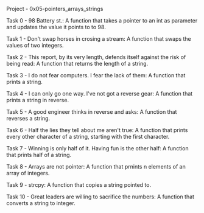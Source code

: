 Project - 0x05-pointers_arrays_strings

Task 0 - 98 Battery st.: A function that takes a pointer to an int as parameter and updates the value it points to to 98.

Task 1 - Don't swap horses in crosing a stream: A function that swaps the values of two integers.

Task 2 - This report, by its very length, defends itself against the risk of being read: A function that returns the length of a string.

Task 3 - I do not fear computers. I fear the lack of them: A function that prints a string.

Task 4 - I can only go one way. I've not got a reverse gear: A function that prints a string in reverse.

Task 5 - A good engineer thinks in reverse and asks: A function that reverses a string.

Task 6 - Half the lies they tell about me aren't true: A function that prints every other character of a string, starting with the first character.

Task 7 - Winning is only half of it. Having fun is the other half: A function that prints half of a string.

Task 8 - Arrays are not pointer: A function that prnints n elements of an array of integers.

Task 9 - strcpy: A function that copies a string pointed to.

Task 10 - Great leaders are willing to sacrifice the numbers: A function that converts a string to integer.
